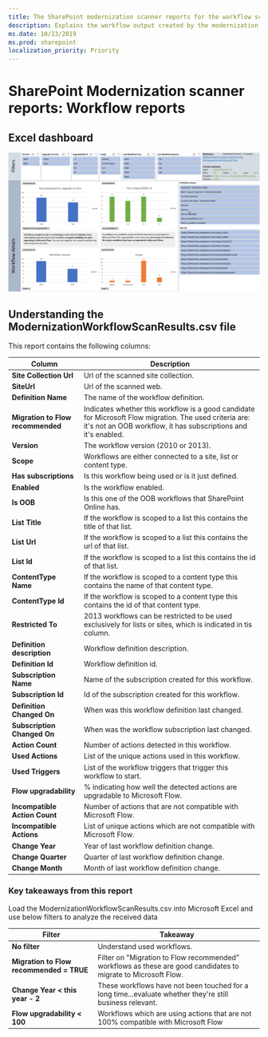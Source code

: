 ```yaml
---
title: The SharePoint modernization scanner reports for the workflow scanner mode
description: Explains the workflow output created by the modernization scanner
ms.date: 10/23/2019
ms.prod: sharepoint
localization_priority: Priority
---
```


# SharePoint Modernization scanner reports: Workflow reports

## Excel dashboard

![Workflow dashboard](media/modernize/excel_workflowusage.png)

## Understanding the ModernizationWorkflowScanResults.csv file

This report contains the following columns:

Column | Description
---------|----------
**Site Collection Url** | Url of the scanned site collection.
**SiteUrl** | Url of the scanned web.
**Definition Name** | The name of the workflow definition.
**Migration to Flow recommended** | Indicates whether this workflow is a good candidate for Microsoft Flow migration. The used criteria are: it's not an OOB workflow, it has subscriptions and it's enabled.
**Version** | The workflow version (2010 or 2013).
**Scope** | Workflows are either connected to a site, list or content type.
**Has subscriptions** | Is this workflow being used or is it just defined.
**Enabled** | Is the workflow enabled.
**Is OOB** | Is this one of the OOB workflows that SharePoint Online has.
**List Title** | If the workflow is scoped to a list this contains the title of that list.
**List Url** | If the workflow is scoped to a list this contains the url of that list.
**List Id** | If the workflow is scoped to a list this contains the id of that list.
**ContentType Name** | If the workflow is scoped to a content type this contains the name of that content type.
**ContentType Id** | If the workflow is scoped to a content type this contains the id of that content type.
**Restricted To** | 2013 workflows can be restricted to be used exclusively for lists or sites, which is indicated in tis column.
**Definition description** | Workflow definition description.
**Definition Id** | Workflow definition id.
**Subscription Name** | Name of the subscription created for this workflow.
**Subscription Id** | Id of the subscription created for this workflow.
**Definition Changed On** | When was this workflow definition last changed.
**Subscription Changed On** | When was the workflow subscription last changed.
**Action Count** | Number of actions detected in this workflow.
**Used Actions** | List of the unique actions used in this workflow.
**Used Triggers** | List of the workflow triggers that trigger this workflow to start.
**Flow upgradability** | % indicating how well the detected actions are upgradable to Microsoft Flow.
**Incompatible Action Count** |  Number of actions that are not compatible with Microsoft Flow.
**Incompatible Actions** | List of unique actions which are not compatible with Microsoft Flow.
**Change Year** | Year of last workflow definition change.
**Change Quarter** | Quarter of last workflow definition change.
**Change Month** | Month of last workflow definition change.

### Key takeaways from this report ###

Load the ModernizationWorkflowScanResults.csv into Microsoft Excel and use below filters to analyze the received data

Filter | Takeaway
---------|----------
**No filter** | Understand used workflows.
**Migration to Flow recommended = TRUE** | Filter on "Migration to Flow recommended" workflows as these are good candidates to migrate to Microsoft Flow.
**Change Year < this year - 2** | These workflows have not been touched for a long time...evaluate whether they're still business relevant.
**Flow upgradability < 100** | Workflows which are using actions that are not 100% compatible with Microsoft Flow
